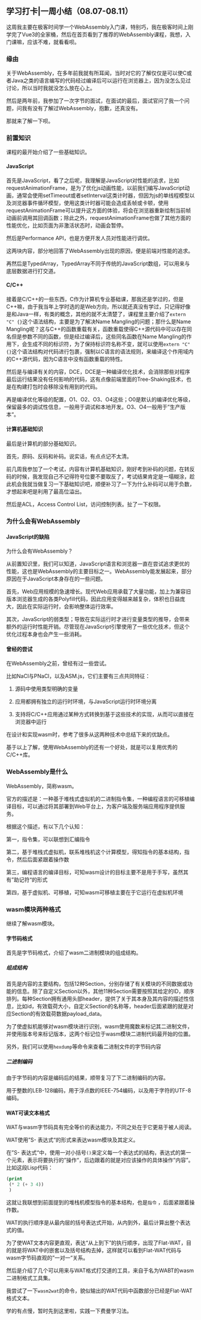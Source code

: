 ## 学习打卡|一周小结（08.07-08.11）

这周我主要在极客时间学一个WebAssembly入门课，特别巧，我在极客时间上刚学完了Vue3的全家桶，然后在首页看到了推荐的WebAssembly课程，我想，入门课嘛，应该不难，就看看呗。

### 缘由

关于WebAssembly，在多年前我就有所耳闻，当时对它的了解仅仅是可以使C或者Java之类的语言编写的代码经过编译后可以运行在浏览器上，因为没怎么见过讨论，所以当时我就没怎么放在心上。

然后是两年前，我参加了一次字节的面试，在面试的最后，面试官问了我一个问题，问我有没有了解过WebAssembly，抱歉，还真没有。

那就来了解一下呗。

### 前置知识

课程的最开始介绍了一些基础知识。

#### JavaScript

首先是JavaScript，看了之后呢，我理解是JavaScript对性能的追求，比如requestAnimationFrame，是为了优化js动画性能，以前我们编写JavaScript动画，通常会使用setTimeout或者setInterval这类计时器，但因为js的单线程模型以及浏览器事件循环模型，使用这类计时器可能会造成丢帧或卡顿，使用requestAnimationFrame可以提升这方面的体验，将会在浏览器重新绘制当前帧动画前调用其回调函数；除此之外，requestAnimationFrame也做了其他方面的性能优化，比如页面为非激活状态时，动画会暂停。

然后是Performance API，也是方便开发人员对性能进行调优。

这两块内容，部分地回答了WebAssembly出现的原因，便是前端对性能的追求。

再然后是TypedArray，TypedArray不同于传统的JavaScript数组，可以用来与底层数据进行打交道。

#### C/C++

接着是C/C++的一些东西，C作为计算机专业基础课，那我还是学过的，但是C++嘛，由于我当年上学时选的是Web方向，所以就还真没有学过，只记得好像是和Java一样，有类的概念，其他的就不太清楚了，课程里主要介绍了`extern "C" {}`这个语法结构，主要是为了解决Name Mangling的问题；那什么是Name Mangling呢？这与C++的函数重载有关，函数重载使得C++源代码中可以存在同名但是参数不同的函数，但是经过编译后，这些同名函数在Name Mangling的作用下，会生成不同的标识符，为了保持标识符名称不变，就可以使用`extern "C" {}`这个语法结构对代码进行包裹，强制以C语言的语法规则，来编译这个作用域内的C++源代码，因为C语言中没有函数重载的特性。

然后是与编译有关的内容，DCE，DCE是一种编译优化技术，会消除那些对程序最后运行结果没有任何影响的代码，这有点像前端里面的Tree-Shaking技术，也是在构建打包时会移除没有用到的代码。

再是编译优化等级的配置，O1、O2、O3、O4这些；O0是默认的编译优化等级，保留最多的调试性信息，一般用于调试和本地开发。O3、O4一般用于”生产版本“。

#### 计算机基础知识

最后是计算机的部分基础知识。

首先，原码、反码和补码。说实话，有点点记不太清。

前几周我参加了一个考试，内容有计算机基础知识，刚好考到补码的问题，在转反码的时候，我发现自己不记得符号位要不要取反了，考试结果肯定是一塌糊涂，趁此机会我就当做复习一下基础知识吧，顺便补习了一下为什么补码可以用于负数，才想起来吧是利用了最高位溢出。

然后是ACL，Access Control List，访问控制列表。扯了一下权限。

### 为什么会有WebAssembly

#### JavaScript的缺陷

为什么会有WebAssembly？

从前置知识里，我们可以知道，JavaScript语言和浏览器一直在尝试追求更优的性能，这也是WebAssembly的主要目标之一。WebAssembly能发展起来，部分原因在于JavaScript本身存在的一些问题。

首先，Web应用规模的急速增长。现代Web应用承载了大量功能，加上为兼容旧版本浏览器生成的各类Polyfill代码，因此应用变得越来越复杂，体积也日益庞大，因此在实际运行时，会影响整体运行效率。

其次，JavaScript的弱类型；导致在实际运行时才进行变量类型的推导，会带来额外的运行时性能开销。尽管现在JavaScript引擎使用了一些优化技术，但这个优化过程本身也会产生一些消耗。

#### 曾经的尝试

在WebAssembly之前，曾经有过一些尝试。

比如NaCl与PNaCl，以及ASM.js，它们主要有三点共同特征：

1. 源码中使用类型明确的变量
    
2. 应用都拥有独立的运行时环境，与JavaScript运行时环境分离
    
3. 支持将C/C++应用通过某种方式转换到基于这些技术的实现，从而可以直接在浏览器中运行
    

在设计和实现wasm时，参考了很多从这两种技术中总结下来的优缺点。

基于以上了解，使用WebAssembly的还有一个好处，就是可以复用优秀的C/C++库。

### WebAssembly是什么

WebAssembly，简称wasm。

官方的描述是：一种基于堆栈式虚拟机的二进制指令集，一种编程语言的可移植编译目标，可以通过将其部署到Web平台上，为客户端及服务端应用程序提供服务。

根据这个描述，有以下几个认知：

第一，指令集，可以联想到汇编指令

第二，基于堆栈式虚拟机，联系堆栈机这个计算模型，得知指令的基本结构，指令，然后后面紧跟着操作数

第三，编程语言的编译目标，可知wasm设计的目标主要不是用于手写，虽然其有”助记符“的形式

第四，基于虚拟机、可移植，可知wasm可移植主要在于它运行在虚拟机环境

### wasm模块两种格式

继续了解wasm模块。

#### 字节码格式

首先是字节码格式，介绍了wasm二进制模块的组成结构。

##### 组成结构

首先是内容的主要结构，包括12种Section，分别存储了有关模块的不同数据或功能的信息。除了自定义Section以外，其他11种Section需要按照其给定的ID，顺序排列。每种Section拥有通用头部header，提供了关于其本身及其内容的描述性信息，比如id，有效载荷大小，自定义Section的名称等，header后面紧跟的就是对应Section的有效载荷数据payload_data。

为了使虚拟机能够对wasm模块进行识别，wasm使用魔数来标记其二进制文件，并使用版本号来标记版本，这两个标记位于wasm模块二进制代码最开始的位置。

另外，我们可以使用`hexdump`等命令来查看二进制文件的字节码内容

##### 二进制编码

由于字节码的内容是编码后的结果，顺带复习了下二进制编码的内容。

用于整数的LEB-128编码，用于浮点数的IEEE-754编码，以及用于字符的UTF-8编码。

#### WAT可读文本格式

WAT与wasm字节码具有完全等价的表达能力，不同之处在于它更易于被人阅读。

WAT使用”S- 表达式“的形式来表达wasm模块及其定义。

在”S- 表达式“中，使用一对小括号`()`来定义每一个表达式的结构，表达式的第一个元素，表示将要执行的”操作“，后边跟着的就是对应该操作的具体操作”内容”。比如这段Lisp代码：

```lisp
(print  
 (* 2 (+ 3 4))  
 )
```

这就让我联想到前面提到的堆栈机模型指令的基本结构，也是`指令` ，后面紧跟着操作数。

WAT的执行顺序是从最内层的括号表达式开始，从内到外，最后计算出整个表达式的值。

为了使WAT文本内容更直观，表达“从上到下”的执行顺序，出现了Flat-WAT，目的就是将WAT中的嵌套以及括号结构去掉，这样就可以看到Flat-WAT代码与wasm字节码直观的”一对一“关系。

然后是介绍了几个可以用来与WAT格式打交道的工具，来自于名为WABT的wasm二进制格式工具集。

我尝试了一下`wasm2wat`的命令，貌似输出的WAT代码中函数部分已经是Flat-WAT格式文本。

学的有点慢，暂时先到这里啦，实践一下费曼学习法。